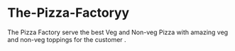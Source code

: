 # The-Pizza-Factoryy
The Pizza Factory serve the best Veg and Non-veg Pizza with amazing veg and non-veg toppings for the customer . 
